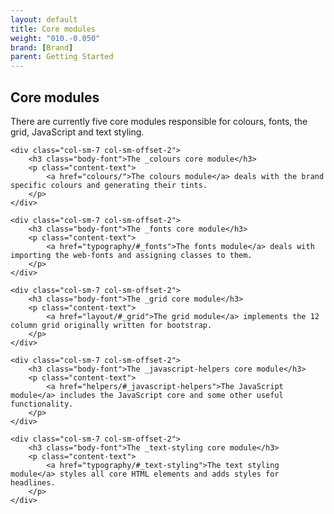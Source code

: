 ```yaml
---
layout: default
title: Core modules
weight: "010.-0.050"
brand: [Brand]
parent: Getting Started
---
```


<div class="row">
	<div class="col-sm-10 col-sm-offset-1">
		<h2 class="body-font">Core modules</h2>
		<p class="lead">
			There are currently five core modules responsible for colours, fonts, the grid, JavaScript and text styling.
		</p>
	</div>

	<div class="col-sm-7 col-sm-offset-2">
		<h3 class="body-font">The _colours core module</h3>
		<p class="content-text">
			<a href="colours/">The colours module</a> deals with the brand specific colours and generating their tints.
		</p>
	</div>

	<div class="col-sm-7 col-sm-offset-2">
		<h3 class="body-font">The _fonts core module</h3>
		<p class="content-text">
			<a href="typography/#_fonts">The fonts module</a> deals with importing the web-fonts and assigning classes to them.
		</p>
	</div>

	<div class="col-sm-7 col-sm-offset-2">
		<h3 class="body-font">The _grid core module</h3>
		<p class="content-text">
			<a href="layout/#_grid">The grid module</a> implements the 12 column grid originally written for bootstrap.
		</p>
	</div>

	<div class="col-sm-7 col-sm-offset-2">
		<h3 class="body-font">The _javascript-helpers core module</h3>
		<p class="content-text">
			<a href="helpers/#_javascript-helpers">The JavaScript module</a> includes the JavaScript core and some other useful functionality.
		</p>
	</div>

	<div class="col-sm-7 col-sm-offset-2">
		<h3 class="body-font">The _text-styling core module</h3>
		<p class="content-text">
			<a href="typography/#_text-styling">The text styling module</a> styles all core HTML elements and adds styles for headlines.
		</p>
	</div>

</div>
